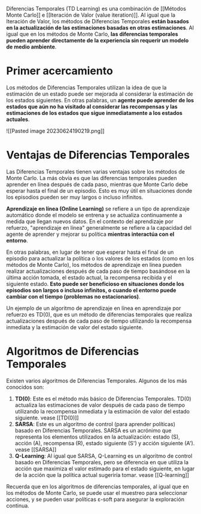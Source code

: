Diferencias Temporales (TD Learning) es una combinación de [[Métodos Monte Carlo]] e [[Iteración de Valor (value iteration)]]. Al igual que la Iteración de Valor, los métodos de Diferencias Temporales **están basados en la actualización de las estimaciones basadas en otras estimaciones**. Al igual que en los métodos de Monte Carlo, **las diferencias temporales pueden aprender directamente de la experiencia sin requerir un modelo de medio ambiente**.

# Primer acercamiento

Los métodos de Diferencias Temporales utilizan la idea de que la estimación de un estado puede ser mejorada al considerar la estimación de los estados siguientes. En otras palabras, un **agente puede aprender de los estados que aún no ha visitado al considerar las recompensas y las estimaciones de los estados que sigue inmediatamente a los estados actuales**.

![[Pasted image 20230624190219.png]]

# Ventajas de Diferencias Temporales

Las Diferencias Temporales tienen varias ventajas sobre los métodos de Monte Carlo. La más obvia es que las diferencias temporales pueden aprender en línea después de cada paso, mientras que Monte Carlo debe esperar hasta el final de un episodio. Esto es muy útil en situaciones donde los episodios pueden ser muy largos o incluso infinitos. 

**Aprendizaje en línea (Online Learning)** se refiere a un tipo de aprendizaje automático donde el modelo se entrena y se actualiza continuamente a medida que llegan nuevos datos. En el contexto del aprendizaje por refuerzo, "aprendizaje en línea" generalmente se refiere a la capacidad del agente de aprender y mejorar su política **mientras interactúa con el entorno**.

En otras palabras, en lugar de tener que esperar hasta el final de un episodio para actualizar la política o los valores de los estados (como en los métodos de Monte Carlo), los métodos de aprendizaje en línea pueden realizar actualizaciones después de cada paso de tiempo basándose en la última acción tomada, el estado actual, la recompensa recibida y el siguiente estado. **Esto puede ser beneficioso en situaciones donde los episodios son largos o incluso infinitos, o cuando el entorno puede cambiar con el tiempo (problemas no estacionarios)**.

Un ejemplo de un algoritmo de aprendizaje en línea en aprendizaje por refuerzo es TD(0), que es un método de diferencias temporales que realiza actualizaciones después de cada paso de tiempo utilizando la recompensa inmediata y la estimación de valor del estado siguiente.

# Algoritmos de Diferencias Temporales

Existen varios algoritmos de Diferencias Temporales. Algunos de los más conocidos son:

1. **TD(0)**: Este es el método más básico de Diferencias Temporales. TD(0) actualiza las estimaciones de valor después de cada paso de tiempo utilizando la recompensa inmediata y la estimación de valor del estado siguiente. vease [[TD(0)]]
2. **SARSA**: Este es un algoritmo de control (para aprender políticas) basado en Diferencias Temporales. SARSA es un acrónimo que representa los elementos utilizados en la actualización: estado (S), acción (A), recompensa (R), estado siguiente (S') y acción siguiente (A'). vease [[SARSA]]
3. **Q-Learning**: Al igual que SARSA, Q-Learning es un algoritmo de control basado en Diferencias Temporales, pero se diferencia en que utiliza la acción que maximiza el valor estimado para el estado siguiente, en lugar de la acción que la política actual sugeriría tomar. vease [[Q-learning]]

Recuerda que en los algoritmos de diferencias temporales, al igual que en los métodos de Monte Carlo, se puede usar el muestreo para seleccionar acciones, y se pueden usar políticas ε-soft para asegurar la exploración continua.

